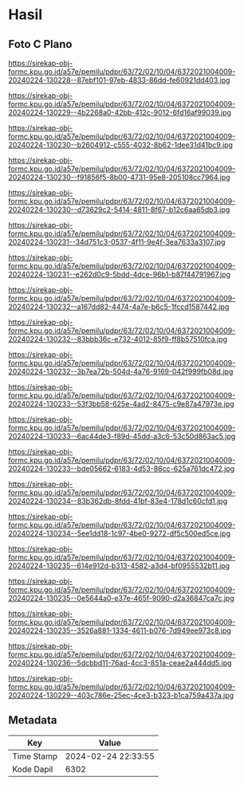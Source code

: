 # Hasil

## Foto C Plano

https://sirekap-obj-formc.kpu.go.id/a57e/pemilu/pdpr/63/72/02/10/04/6372021004009-20240224-130228--87ebf101-97eb-4833-86dd-fe60921dd403.jpg

https://sirekap-obj-formc.kpu.go.id/a57e/pemilu/pdpr/63/72/02/10/04/6372021004009-20240224-130229--4b2268a0-42bb-412c-9012-6fd16af99039.jpg

https://sirekap-obj-formc.kpu.go.id/a57e/pemilu/pdpr/63/72/02/10/04/6372021004009-20240224-130230--b2604912-c555-4032-8b62-1dee31d41bc9.jpg

https://sirekap-obj-formc.kpu.go.id/a57e/pemilu/pdpr/63/72/02/10/04/6372021004009-20240224-130230--f91856f5-8b00-4731-95e8-205108cc7964.jpg

https://sirekap-obj-formc.kpu.go.id/a57e/pemilu/pdpr/63/72/02/10/04/6372021004009-20240224-130230--d73629c2-5414-4811-8f67-b12c6aa65db3.jpg

https://sirekap-obj-formc.kpu.go.id/a57e/pemilu/pdpr/63/72/02/10/04/6372021004009-20240224-130231--34d751c3-0537-4f11-9e4f-3ea7633a3107.jpg

https://sirekap-obj-formc.kpu.go.id/a57e/pemilu/pdpr/63/72/02/10/04/6372021004009-20240224-130231--e262d0c9-5bdd-4dce-96b1-b87f44791967.jpg

https://sirekap-obj-formc.kpu.go.id/a57e/pemilu/pdpr/63/72/02/10/04/6372021004009-20240224-130232--a167dd82-4474-4a7e-b6c5-1fccd1587442.jpg

https://sirekap-obj-formc.kpu.go.id/a57e/pemilu/pdpr/63/72/02/10/04/6372021004009-20240224-130232--83bbb36c-e732-4012-85f9-ff8b57510fca.jpg

https://sirekap-obj-formc.kpu.go.id/a57e/pemilu/pdpr/63/72/02/10/04/6372021004009-20240224-130232--3b7ea72b-504d-4a76-9169-042f999fb08d.jpg

https://sirekap-obj-formc.kpu.go.id/a57e/pemilu/pdpr/63/72/02/10/04/6372021004009-20240224-130233--53f3bb58-625e-4ad2-8475-c9e87a47973e.jpg

https://sirekap-obj-formc.kpu.go.id/a57e/pemilu/pdpr/63/72/02/10/04/6372021004009-20240224-130233--6ac44de3-f89d-45dd-a3c6-53c50d863ac5.jpg

https://sirekap-obj-formc.kpu.go.id/a57e/pemilu/pdpr/63/72/02/10/04/6372021004009-20240224-130233--bde05662-6183-4d53-86cc-625a761dc472.jpg

https://sirekap-obj-formc.kpu.go.id/a57e/pemilu/pdpr/63/72/02/10/04/6372021004009-20240224-130234--83b362db-8fdd-41bf-83e4-178d1c60cfd1.jpg

https://sirekap-obj-formc.kpu.go.id/a57e/pemilu/pdpr/63/72/02/10/04/6372021004009-20240224-130234--5ee1dd18-1c97-4be0-9272-df5c500ed5ce.jpg

https://sirekap-obj-formc.kpu.go.id/a57e/pemilu/pdpr/63/72/02/10/04/6372021004009-20240224-130235--614e912d-b313-4582-a3d4-bf0955532b11.jpg

https://sirekap-obj-formc.kpu.go.id/a57e/pemilu/pdpr/63/72/02/10/04/6372021004009-20240224-130235--0e5644a0-e37e-465f-9090-d2a36847ca7c.jpg

https://sirekap-obj-formc.kpu.go.id/a57e/pemilu/pdpr/63/72/02/10/04/6372021004009-20240224-130235--3526a881-1334-4611-b076-7d949ee973c8.jpg

https://sirekap-obj-formc.kpu.go.id/a57e/pemilu/pdpr/63/72/02/10/04/6372021004009-20240224-130236--5dcbbd11-76ad-4cc3-851a-ceae2a444dd5.jpg

https://sirekap-obj-formc.kpu.go.id/a57e/pemilu/pdpr/63/72/02/10/04/6372021004009-20240224-130229--403c786e-25ec-4ce3-b323-b1ca759a437a.jpg


## Metadata

| Key        | Value               |
| ---------- | ------------------- |
| Time Stamp | 2024-02-24 22:33:55 |
| Kode Dapil | 6302                |



